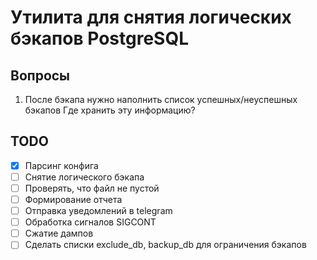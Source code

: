 # Утилита для снятия логических бэкапов PostgreSQL



## Вопросы

1. После бэкапа нужно наполнить список успешных/неуспешных бэкапов
Где хранить эту информацию? 

## TODO

- [x] Парсинг конфига
- [ ] Снятие логического бэкапа
- [ ] Проверять, что файл не пустой
- [ ] Формирование отчета
- [ ] Отправка уведомлений в telegram
- [ ] Обработка сигналов SIGCONT
- [ ] Сжатие дампов
- [ ] Сделать списки exclude_db, backup_db для ограничения бэкапов